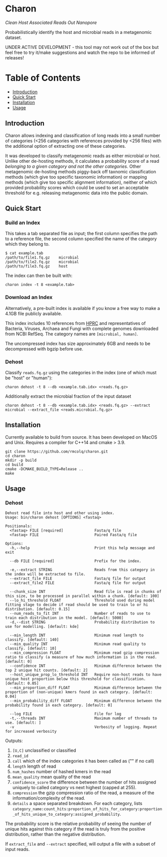 # Charon
_Clean Host Associated Reads Out Nanopore_

Probabilistically identify the host and microbial reads in a metagenomic dataset.

UNDER ACTIVE DEVELOPMENT - this tool may not work out of the box but feel free to try it/make suggestions and watch the repo to be informed of releases!

[TOC]: #

# Table of Contents
- [Introduction](#introduction)
- [Quick Start](#quick-start)
- [Installation](#installation)
- [Usage](#usage)


## Introduction

Charon allows indexing and classification of long reads into a small number of categories (<256 categories with 
references provided by <256 files) with the additional option of extracting one of these categories.

It was developed to classify metagenomic reads as either microbial or host. Unlike other de-hosting methods, it 
calculates a probability score of a read _belonging to a given category and not the other categories._
Other metagenomic de-hosting methods piggy-back off taxnomic classification methods (which give too specific taxonomic 
information) or mapping methods (which give too specific alignment information), neither of which provided probability
scores which could be used to set an acceptable threshold for e.g. releasing metagenomic data into the public domain.

## Quick Start

### Build an Index

This takes a tab separated file as input; the first column specifies the path to a reference file, the second column specified the name of the category which they belong to.

```
$ cat example.tab
/path/to/file1.fq.gz    microbial
/path/to/file2.fq.gz    microbial
/path/to/file3.fq.gz    host
```

The index can then be built with:
```
charon index -t 8 <example.tab>
```

### Download an Index

Alternatively, a pre-built index is available if you know a free way to make a 4.1GB file publicly available. 

This index includes 10 references from [HPRC](https://humanpangenome.org/) and representatives of Bacteria, Viruses, Archaea and Fungi with complete genomes downloaded from NCBI RefSeq.
The category names are `[microbial, human]`. 

The uncompressed index has size approximately 6GB and needs to be decompressed with bgzip before use.

### Dehost

Classify `reads.fq.gz` using the categories in the index (one of which must be "host" or "human"):

```
charon dehost -t 8 --db <example.tab.idx> <reads.fq.gz>
```

Additionally extract the microbial fraction of the input dataset

```
charon dehost -t 8 --db <example.tab.idx> <reads.fq.gz> --extract microbial --extract_file <reads.microbial.fq.gz>
```

## Installation

Currently available to build from source. 
It has been developed on MacOS and Unix. 
Requires a compiler for C++14 and cmake > 3.9.

```
git clone https://github.com/rmcolq/charon.git
cd charon
mkdir -p build
cd build
cmake -DCMAKE_BUILD_TYPE=Release ..
make
```

## Usage 

### Dehost
```
Dehost read file into host and other using index.
Usage: bin/charon dehost [OPTIONS] <fastaq>

Positionals:
  <fastaq> FILE [required]              Fasta/q file
  <fastaq> FILE                         Paired Fasta/q file

Options:
  -h,--help                             Print this help message and exit
  
  --db FILE [required]                  Prefix for the index.
  
  -e,--extract STRING                   Reads from this category in the index will be extracted to file.
  --extract_file FILE                   Fasta/q file for output
  --extract_file2 FILE                  Fasta/q file for output
  
  --chunk_size INT                      Read file is read in chunks of this size, to be processed in parallel within a chunk. [default: 100]
  --lo_hi_threshold FLOAT               Threshold used during model fitting stage to decide if read should be used to train lo or hi distribution. [default: 0.15]
  --num_reads_to_fit INT                Number of reads to use to train each distribution in the model. [default: 5000]
  -d,--dist STRING                      Probability distribution to use for modelling. [default: kde]
  
  --min_length INT                      Minimum read length to classify. [default: 140]
  --min_quality INT                     Minimum read quality to classify. [default: 10]
  --min_compression FLOAT               Minimum read gzip compression ratio to classify (a measure of how much information is in the read. [default: 0]
  --confidence INT                      Minimum difference between the top 2 unique hit counts. [default: 2]
  --host_unique_prop_lo_threshold INT   Require non-host reads to have unique host proportion below this threshold for classification. [default: 0.05]
  --min_proportion_diff FLOAT           Minimum difference between the proportion of (non-unique) kmers found in each category. [default: 0.04]
  --min_probability_diff FLOAT          Minimum difference between the probability found in each category. [default: 0]
  
  --log FILE                            File for log
  -t,--threads INT                      Maximum number of threads to use. [default: ]
  -v                                    Verbosity of logging. Repeat for increased verbosity
```
Outputs:

1. `[U,C]` unclassified or classified
2. `read_id`
3. `call` which of the index categories it has been called as ("" if no call)
4. `length` length of read
5. `num_hashes` number of hashed kmers in the read
6. `mean_quality` mean quality of the read
7. `confidence_score` the difference between the number of hits assigned uniquely to called category vs next highest (capped at 255). 
7. `compression` the gzip compression ratio of the read, a measure of the information/complexity of the read.
8. `details` a space separated breakdown. For each category, lists `category_name:count_hits:proportion_of_hits_for_category:proportion_of_hits_unique_to_category:assigned_probability`. 

The probability score is the relative probability of seeing the number of unique hits against this category if the read is truly from the positive distribution, rather than the negative distribution.

If `extract_file` and `--extract` specified, will output a file with a subset of input reads. 